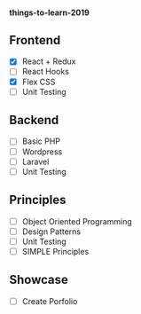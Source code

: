 #### things-to-learn-2019

Frontend
---
- [x] React + Redux
- [ ] React Hooks
- [x] Flex CSS
- [ ] Unit Testing

Backend
---
- [ ] Basic PHP
- [ ] Wordpress
- [ ] Laravel
- [ ] Unit Testing

Principles
---
- [ ] Object Oriented Programming
- [ ] Design Patterns
- [ ] Unit Testing
- [ ] SIMPLE Principles

Showcase
---
- [ ] Create Porfolio
